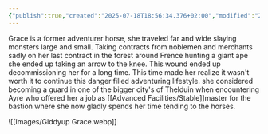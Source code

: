 ```yaml
---
{"publish":true,"created":"2025-07-18T18:56:34.376+02:00","modified":"2025-07-18T17:55:04.570+02:00","cssclasses":""}
---
```


Grace is a former adventurer horse, she traveled far and wide slaying monsters large and small. Taking contracts from noblemen and merchants sadly on her last contract in the forest around Frence hunting a giant ape she ended up taking an arrow to the knee. This wound ended up decommissioning her for a long time. This time made her realize it wasn't worth it to continue this danger filled adventuring lifestyle. she considered becoming a guard in one of the bigger city's of Thelduin when encountering Ayre who offered her a job as [[Advanced Facilities/Stable]]master for the bastion where she now gladly spends her time tending to the horses. 

![[Images/Giddyup Grace.webp]]